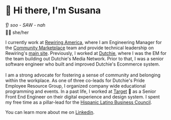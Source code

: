 # 👋 Hi there, I'm Susana 
👂 _soo - SAW - nah_ <br>
🧚‍♀️ she/her 

I currently work at [Rewiring America](https://rewiringamerica.org/), where I am Engineering Manager for the [Community Marketplace](https://homes.rewiringamerica.org/) team and provide technical leadership on Rewiring's [main site](rewiringamerica.org). Previously, I worked at [Dutchie](https://dutchie.com/careers), where I was the EM for the team building out Dutchie's Media Network. Prior to that, I was a senior software engineer who built and improved Dutchie's Ecommerce system. <br><br> I am a strong advocate for fostering a sense of community and belonging within the workplace. As one of three co-leads for Dutchie's Pride Employee Resource Group, I organized company wide educational programming and events. In a past life, I worked at [Target](https://www.target.com/redcard/about) 🎯 as a Senior Front End Engineer on their digital experience and design system. I spent my free time as a pillar-lead for the [Hispanic Latino Business Council](https://corporate.target.com/sustainability-ESG/diversity-equity-inclusion/team-members-guests/hispanic-latino).

You can learn more about me on [Linkedin](https://www.linkedin.com/in/sfotu). 

<!--
**susanafotu/susanafotu** is a ✨ _special_ ✨ repository because its `README.md` (this file) appears on your GitHub profile.
 

Here are some ideas to get you started:

- 🔭 I’m currently working on ... 
- 🌱 I’m currently learning ...
- 👯 I’m looking to collaborate on ...
- 🤔 I’m looking for help with ...
- 💬 Ask me about ...
- 📫 How to reach me: ...
- 😄 Pronouns: ...
- ⚡ Fun fact: ...
-->
